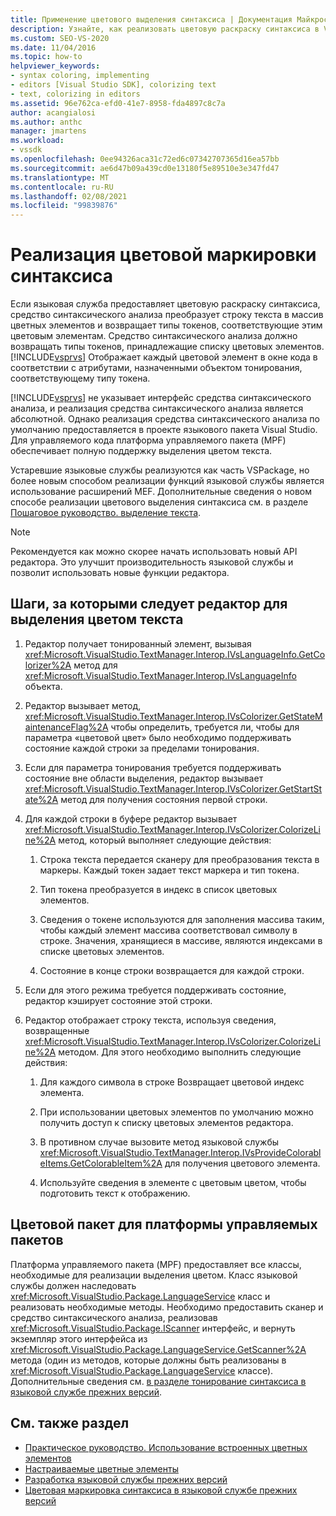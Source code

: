 ```yaml
---
title: Применение цветового выделения синтаксиса | Документация Майкрософт
description: Узнайте, как реализовать цветовую раскраску синтаксиса в Visual Studio с помощью функций языковой службы платформы управляемого пакета (MPF).
ms.custom: SEO-VS-2020
ms.date: 11/04/2016
ms.topic: how-to
helpviewer_keywords:
- syntax coloring, implementing
- editors [Visual Studio SDK], colorizing text
- text, colorizing in editors
ms.assetid: 96e762ca-efd0-41e7-8958-fda4897c8c7a
author: acangialosi
ms.author: anthc
manager: jmartens
ms.workload:
- vssdk
ms.openlocfilehash: 0ee94326aca31c72ed6c07342707365d16ea57bb
ms.sourcegitcommit: ae6d47b09a439cd0e13180f5e89510e3e347fd47
ms.translationtype: MT
ms.contentlocale: ru-RU
ms.lasthandoff: 02/08/2021
ms.locfileid: "99839876"
---
```

# <a name="implementing-syntax-coloring"></a>Реализация цветовой маркировки синтаксиса
Если языковая служба предоставляет цветовую раскраску синтаксиса, средство синтаксического анализа преобразует строку текста в массив цветных элементов и возвращает типы токенов, соответствующие этим цветовым элементам. Средство синтаксического анализа должно возвращать типы токенов, принадлежащие списку цветовых элементов. [!INCLUDE[vsprvs](../../code-quality/includes/vsprvs_md.md)] Отображает каждый цветовой элемент в окне кода в соответствии с атрибутами, назначенными объектом тонирования, соответствующему типу токена.

 [!INCLUDE[vsprvs](../../code-quality/includes/vsprvs_md.md)] не указывает интерфейс средства синтаксического анализа, и реализация средства синтаксического анализа является абсолютной. Однако реализация средства синтаксического анализа по умолчанию предоставляется в проекте языкового пакета Visual Studio. Для управляемого кода платформа управляемого пакета (MPF) обеспечивает полную поддержку выделения цветом текста.

 Устаревшие языковые службы реализуются как часть VSPackage, но более новым способом реализации функций языковой службы является использование расширений MEF. Дополнительные сведения о новом способе реализации цветового выделения синтаксиса см. в разделе [Пошаговое руководство. выделение текста](../../extensibility/walkthrough-highlighting-text.md).

> [!NOTE]
> Рекомендуется как можно скорее начать использовать новый API редактора. Это улучшит производительность языковой службы и позволит использовать новые функции редактора.

## <a name="steps-followed-by-an-editor-to-colorize-text"></a>Шаги, за которыми следует редактор для выделения цветом текста

1. Редактор получает тонированный элемент, вызывая <xref:Microsoft.VisualStudio.TextManager.Interop.IVsLanguageInfo.GetColorizer%2A> метод для <xref:Microsoft.VisualStudio.TextManager.Interop.IVsLanguageInfo> объекта.

2. Редактор вызывает метод, <xref:Microsoft.VisualStudio.TextManager.Interop.IVsColorizer.GetStateMaintenanceFlag%2A> чтобы определить, требуется ли, чтобы для параметра «цветовой цвет» было необходимо поддерживать состояние каждой строки за пределами тонирования.

3. Если для параметра тонирования требуется поддерживать состояние вне области выделения, редактор вызывает <xref:Microsoft.VisualStudio.TextManager.Interop.IVsColorizer.GetStartState%2A> метод для получения состояния первой строки.

4. Для каждой строки в буфере редактор вызывает <xref:Microsoft.VisualStudio.TextManager.Interop.IVsColorizer.ColorizeLine%2A> метод, который выполняет следующие действия:

    1. Строка текста передается сканеру для преобразования текста в маркеры. Каждый токен задает текст маркера и тип токена.

    2. Тип токена преобразуется в индекс в список цветовых элементов.

    3. Сведения о токене используются для заполнения массива таким, чтобы каждый элемент массива соответствовал символу в строке. Значения, хранящиеся в массиве, являются индексами в списке цветовых элементов.

    4. Состояние в конце строки возвращается для каждой строки.

5. Если для этого режима требуется поддерживать состояние, редактор кэширует состояние этой строки.

6. Редактор отображает строку текста, используя сведения, возвращенные <xref:Microsoft.VisualStudio.TextManager.Interop.IVsColorizer.ColorizeLine%2A> методом. Для этого необходимо выполнить следующие действия:

    1. Для каждого символа в строке Возвращает цветовой индекс элемента.

    2. При использовании цветовых элементов по умолчанию можно получить доступ к списку цветовых элементов редактора.

    3. В противном случае вызовите метод языковой службы <xref:Microsoft.VisualStudio.TextManager.Interop.IVsProvideColorableItems.GetColorableItem%2A> для получения цветового элемента.

    4. Используйте сведения в элементе с цветовым цветом, чтобы подготовить текст к отображению.

## <a name="managed-package-framework-colorizer"></a>Цветовой пакет для платформы управляемых пакетов
 Платформа управляемого пакета (MPF) предоставляет все классы, необходимые для реализации выделения цветом. Класс языковой службы должен наследовать <xref:Microsoft.VisualStudio.Package.LanguageService> класс и реализовать необходимые методы. Необходимо предоставить сканер и средство синтаксического анализа, реализовав <xref:Microsoft.VisualStudio.Package.IScanner> интерфейс, и вернуть экземпляр этого интерфейса из <xref:Microsoft.VisualStudio.Package.LanguageService.GetScanner%2A> метода (один из методов, которые должны быть реализованы в <xref:Microsoft.VisualStudio.Package.LanguageService> классе). Дополнительные сведения см. [в разделе тонирование синтаксиса в языковой службе прежних версий](../../extensibility/internals/syntax-colorizing-in-a-legacy-language-service.md).

## <a name="see-also"></a>См. также раздел
- [Практическое руководство. Использование встроенных цветных элементов](../../extensibility/internals/how-to-use-built-in-colorable-items.md)
- [Настраиваемые цветные элементы](../../extensibility/internals/custom-colorable-items.md)
- [Разработка языковой службы прежних версий](../../extensibility/internals/developing-a-legacy-language-service.md)
- [Цветовая маркировка синтаксиса в языковой службе прежних версий](../../extensibility/internals/syntax-colorizing-in-a-legacy-language-service.md)
